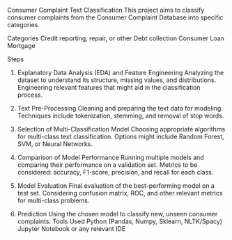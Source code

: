 Consumer Complaint Text Classification
This project aims to classify consumer complaints from the Consumer Complaint Database into specific categories.

Categories
Credit reporting, repair, or other
Debt collection
Consumer Loan
Mortgage

Steps
1. Explanatory Data Analysis (EDA) and Feature Engineering
Analyzing the dataset to understand its structure, missing values, and distributions.
Engineering relevant features that might aid in the classification process.

3. Text Pre-Processing
Cleaning and preparing the text data for modeling.
Techniques include tokenization, stemming, and removal of stop words.

4. Selection of Multi-Classification Model
Choosing appropriate algorithms for multi-class text classification.
Options might include Random Forest, SVM, or Neural Networks.

5. Comparison of Model Performance
Running multiple models and comparing their performance on a validation set.
Metrics to be considered: accuracy, F1-score, precision, and recall for each class.

6. Model Evaluation
Final evaluation of the best-performing model on a test set.
Considering confusion matrix, ROC, and other relevant metrics for multi-class problems.

7. Prediction
Using the chosen model to classify new, unseen consumer complaints.
Tools Used
Python (Pandas, Numpy, Sklearn, NLTK/Spacy)
Jupyter Notebook or any relevant IDE
